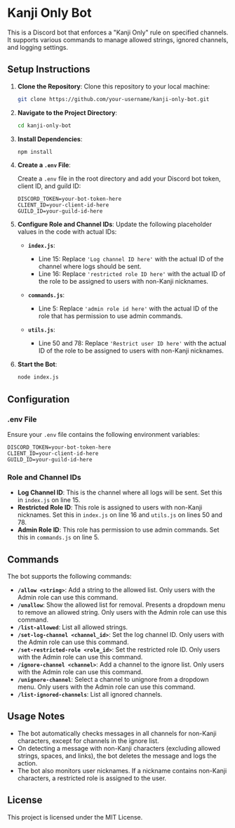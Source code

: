 # Kanji Only Bot

This is a Discord bot that enforces a "Kanji Only" rule on specified channels. It supports various commands to manage allowed strings, ignored channels, and logging settings.

## Setup Instructions

1. **Clone the Repository**: Clone this repository to your local machine:
    ```sh
    git clone https://github.com/your-username/kanji-only-bot.git
    ```

2. **Navigate to the Project Directory**: 
    ```sh
    cd kanji-only-bot
    ```

3. **Install Dependencies**:
   ```sh
   npm install
   ```

5. **Create a `.env` File**:

   Create a `.env` file in the root directory and add your Discord bot token, client ID, and guild ID:
    ```env
    DISCORD_TOKEN=your-bot-token-here
    CLIENT_ID=your-client-id-here
    GUILD_ID=your-guild-id-here
    ```

7. **Configure Role and Channel IDs**: Update the following placeholder values in the code with actual IDs:

    - **`index.js`**:
      - Line 15: Replace `'Log channel ID here'` with the actual ID of the channel where logs should be sent.
      - Line 16: Replace `'restricted role ID here'` with the actual ID of the role to be assigned to users with non-Kanji nicknames.

    - **`commands.js`**:
      - Line 5: Replace `'admin role id here'` with the actual ID of the role that has permission to use admin commands.

    - **`utils.js`**:
      - Line 50 and 78: Replace `'Restrict user ID here'` with the actual ID of the role to be assigned to users with non-Kanji nicknames.

6. **Start the Bot**: 
    ```sh
    node index.js
    ```

## Configuration

### .env File

Ensure your `.env` file contains the following environment variables:

```env
DISCORD_TOKEN=your-bot-token-here
CLIENT_ID=your-client-id-here
GUILD_ID=your-guild-id-here
```

### Role and Channel IDs

- **Log Channel ID**: This is the channel where all logs will be sent. Set this in `index.js` on line 15.
- **Restricted Role ID**: This role is assigned to users with non-Kanji nicknames. Set this in `index.js` on line 16 and `utils.js` on lines 50 and 78.
- **Admin Role ID**: This role has permission to use admin commands. Set this in `commands.js` on line 5.

## Commands

The bot supports the following commands:

- **`/allow <string>`**: Add a string to the allowed list. Only users with the Admin role can use this command.
- **`/unallow`**: Show the allowed list for removal. Presents a dropdown menu to remove an allowed string. Only users with the Admin role can use this command.
- **`/list-allowed`**: List all allowed strings.
- **`/set-log-channel <channel_id>`**: Set the log channel ID. Only users with the Admin role can use this command.
- **`/set-restricted-role <role_id>`**: Set the restricted role ID. Only users with the Admin role can use this command.
- **`/ignore-channel <channel>`**: Add a channel to the ignore list. Only users with the Admin role can use this command.
- **`/unignore-channel`**: Select a channel to unignore from a dropdown menu. Only users with the Admin role can use this command.
- **`/list-ignored-channels`**: List all ignored channels.

## Usage Notes

- The bot automatically checks messages in all channels for non-Kanji characters, except for channels in the ignore list.
- On detecting a message with non-Kanji characters (excluding allowed strings, spaces, and links), the bot deletes the message and logs the action.
- The bot also monitors user nicknames. If a nickname contains non-Kanji characters, a restricted role is assigned to the user.

## License

This project is licensed under the MIT License.
